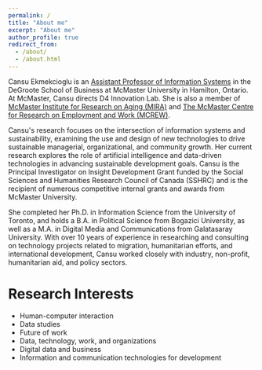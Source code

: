 ```yaml
---
permalink: /
title: "About me"
excerpt: "About me"
author_profile: true
redirect_from: 
  - /about/
  - /about.html
---
```



Cansu Ekmekcioglu is an [Assistant Professor of Information Systems](https://degroote.mcmaster.ca/profiles/ekmekcic/) in the DeGroote School of Business at McMaster University in Hamilton, Ontario. At McMaster, Cansu directs D4 Innovation Lab. She is also a member of [McMaster Institute for Research on Aging (MIRA)](https://mira.mcmaster.ca/our-faculty/cansu-ekmekcioglu/) and [The McMaster Centre for Research on Employment and Work (MCREW)](https://mcrew.ca/). 

Cansu's research focuses on the intersection of information systems and sustainability, examining the use and design of new technologies to drive sustainable managerial, organizational, and community growth. Her current research explores the role of artificial intelligence and data-driven technologies in advancing sustainable development goals. 
Cansu is the Principal Investigator on Insight Development Grant funded by the Social Sciences and Humanities Research Council of Canada (SSHRC) and is the recipient of numerous competitive internal grants and awards from McMaster University.

She completed her Ph.D. in Information Science from the University of Toronto, and holds a B.A. in Political Science from Bogazici University, as well as a M.A. in Digital Media and Communications from Galatasaray University. With over 10 years of experience in researching and consulting on technology projects related to migration, humanitarian efforts, and international development, Cansu worked closely with industry, non-profit, humanitarian aid, and policy sectors. 


# Research Interests #

* Human-computer interaction
* Data studies
* Future of work
* Data, technology, work, and organizations
* Digital data and business
* Information and communication technologies for development



